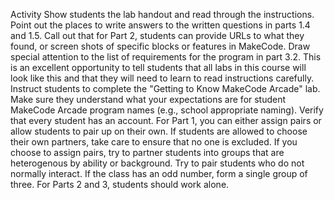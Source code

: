 Activity
Show students the lab handout and read through the instructions.
Point out the places to write answers to the written questions in parts 1.4 and 1.5.
Call out that for Part 2, students can provide URLs to what they found, or screen shots of specific blocks or features in MakeCode.
Draw special attention to the list of requirements for the program in part 3.2.
This is an excellent opportunity to tell students that all labs in this course will look like this and that they will need to learn to read instructions carefully.
Instruct students to complete the "Getting to Know MakeCode Arcade" lab.
Make sure they understand what your expectations are for student MakeCode Arcade program names (e.g., school appropriate naming).
Verify that every student has an account.
For Part 1, you can either assign pairs or allow students to pair up on their own.
If students are allowed to choose their own partners, take care to ensure that no one is excluded.
If you choose to assign pairs, try to partner students into groups that are heterogenous by ability or background. Try to pair students who do not normally interact. If the class has an odd number, form a single group of three.
For Parts 2 and 3, students should work alone.

